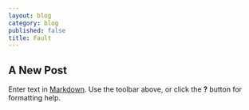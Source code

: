 ```yaml
---
layout: blog
category: blog
published: false
title: Fault
---
```


## A New Post

Enter text in [Markdown](http://daringfireball.net/projects/markdown/). Use the toolbar above, or click the **?** button for formatting help.
